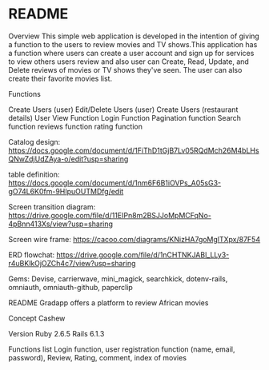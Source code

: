 # README

Overview
This simple web application is developed in the intention of giving a function to the users to review movies and TV shows.This application has a function where users can create a user account and sign up for services to view others users review and also user can Create, Read, Update, and Delete reviews of movies or TV shows they've seen. The user can also create their favorite movies list.

Functions

Create Users (user)
Edit/Delete Users (user)
Create Users (restaurant details)
User View Function
Login Function
Pagination function
Search function
reviews function
rating function

Catalog design: https://docs.google.com/document/d/1FiThD1tGjB7Lv05RQdMch26M4bLHsQNwZdjUdZAya-o/edit?usp=sharing

table definition: https://docs.google.com/document/d/1nm6F6B1iOVPs_A05sG3-gO74L6K0fm-9HIpuOUTMDfg/edit

Screen transition diagram: https://drive.google.com/file/d/11EIPn8m2BSJJoMpMCFqNo-4pBnn413Xs/view?usp=sharing

Screen wire frame: https://cacoo.com/diagrams/KNizHA7goMglTXpx/87F54

ERD flowchat: https://drive.google.com/file/d/1nCHTNKJABl_LLy3-r4uBKlkOjOZCh4c7/view?usp=sharing

Gems: Devise, carrierwave, mini_magick, searchkick, dotenv-rails, omniauth, omniauth-github, paperclip

README Gradapp offers a platform to review African movies

Concept Cashew

Version Ruby 2.6.5 Rails 6.1.3

Functions list
Login function, user registration function (name, email, password), Review, Rating, comment, index of movies
